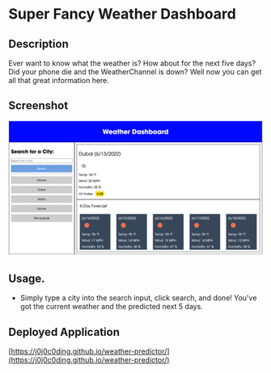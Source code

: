 # Super Fancy Weather Dashboard


## Description  
Ever want to know what the weather is? How about for the next five days? Did your phone die and the WeatherChannel is down? Well now you can get all that great information here.  

## Screenshot

![Screenshot of Weather Predictor App](./screenshots/screenshot.png)

## Usage.   
* Simply type a city into the search input, click search, and done! You've got the current weather and the predicted next 5 days.



## Deployed Application
[https://j0j0c0ding.github.io/weather-predictor/](https://j0j0c0ding.github.io/weather-predictor/)


  
